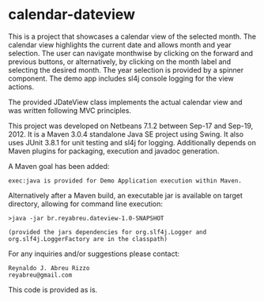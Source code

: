 calendar-dateview
=================

This is a project that showcases a calendar view of the selected month. The calendar view highlights the current date and allows month and year selection. The user can navigate monthwise by clicking on the forward and previous buttons, or alternatively, by clicking on the month label and selecting the desired month. The year selection is provided by a spinner component. The demo app includes sl4j console logging for the view actions.

The provided JDateView class implements the actual calendar view and was written following MVC principles.
	
This project was developed on Netbeans 7.1.2 between Sep-17 and Sep-19, 2012. It is a Maven 3.0.4 standalone Java SE project using Swing. It also uses JUnit 3.8.1 for unit testing and sl4j for logging. Additionally depends on Maven plugins for packaging, execution and javadoc generation.

A Maven goal has been added:

	exec:java is provided for Demo Application execution within Maven.

Alternatively after a Maven build, an executable jar is available on target directory, allowing for command line execution:

	>java -jar br.reyabreu.dateview-1.0-SNAPSHOT
	
	(provided the jars dependencies for org.slf4j.Logger and org.slf4j.LoggerFactory are in the classpath)
	
For any inquiries and/or suggestions please contact:
	
	Reynaldo J. Abreu Rizzo
	reyabreu@gmail.com

This code is provided as is.